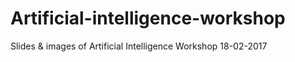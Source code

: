 # Artificial-intelligence-workshop
Slides &amp; images of Artificial Intelligence Workshop 18-02-2017 
